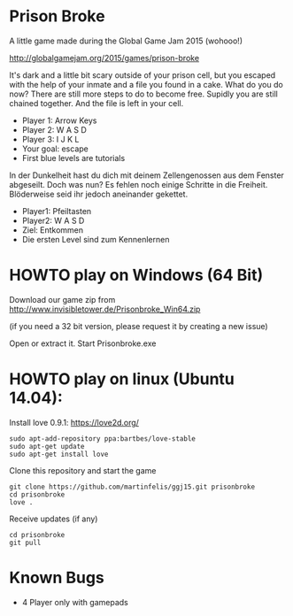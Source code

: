 # Prison Broke

A little game made during the Global Game Jam 2015 (wohooo!)

http://globalgamejam.org/2015/games/prison-broke

It's dark and a little bit scary outside of your prison cell, but you escaped with the help of your inmate and a file you found in a cake. What do you do now? There are still more steps to do to become free. Supidly you are still chained together. And the file is left in your cell. 

- Player 1: Arrow Keys 
- Player 2: W A S D 
- Player 3: I J K L 
- Your goal: escape
- First blue levels are tutorials

In der Dunkelheit hast du dich mit deinem Zellengenossen aus dem Fenster abgeseilt. Doch was nun? Es fehlen noch einige Schritte in die Freiheit. Blöderweise seid ihr jedoch aneinander gekettet. 

- Player1: Pfeiltasten 
- Player2: W A S D 
- Ziel: Entkommen 
- Die ersten Level sind zum Kennenlernen



# HOWTO play on Windows (64 Bit)

Download our game zip from http://www.invisibletower.de/Prisonbroke_Win64.zip

(if you need a 32 bit version, please request it by creating a new issue)

Open or extract it. Start Prisonbroke.exe

# HOWTO play on linux (Ubuntu 14.04):

Install love 0.9.1: https://love2d.org/

```
sudo apt-add-repository ppa:bartbes/love-stable
sudo apt-get update
sudo apt-get install love
```

Clone this repository and start the game
```
git clone https://github.com/martinfelis/ggj15.git prisonbroke
cd prisonbroke
love .
```

Receive updates (if any)
```
cd prisonbroke
git pull
```

# Known Bugs
- 4 Player only with gamepads
